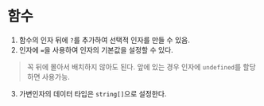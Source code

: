 # 함수

1. 함수의 인자 뒤에 `?`를 추가하여 선택적 인자를 만들 수 있음.
2. 인자에 `=`을 사용하여 인자의 기본값을 설정할 수 있다.
> 꼭 뒤에 몰아서 배치하지 않아도 된다. 앞에 있는 경우 인자에 `undefined`를 할당하면 사용가능.
3. 가변인자의 데이터 타입은 `string[]`으로 설정한다.